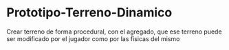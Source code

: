 # Prototipo-Terreno-Dinamico
Crear terreno de forma procedural, con el agregado, que ese terreno puede ser modificado por el jugador como por las fisicas del mismo
